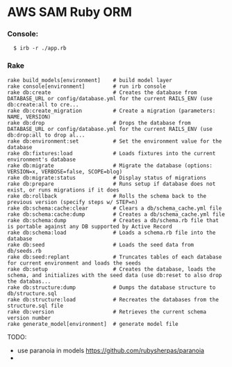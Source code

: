 # AWS SAM Ruby ORM

### Console:

      $ irb -r ./app.rb

### Rake

    rake build_models[environment]    # build model layer
    rake console[environment]         # run irb console
    rake db:create                    # Creates the database from DATABASE_URL or config/database.yml for the current RAILS_ENV (use db:create:all to cre...
    rake db:create_migration          # Create a migration (parameters: NAME, VERSION)
    rake db:drop                      # Drops the database from DATABASE_URL or config/database.yml for the current RAILS_ENV (use db:drop:all to drop al...
    rake db:environment:set           # Set the environment value for the database
    rake db:fixtures:load             # Loads fixtures into the current environment's database
    rake db:migrate                   # Migrate the database (options: VERSION=x, VERBOSE=false, SCOPE=blog)
    rake db:migrate:status            # Display status of migrations
    rake db:prepare                   # Runs setup if database does not exist, or runs migrations if it does
    rake db:rollback                  # Rolls the schema back to the previous version (specify steps w/ STEP=n)
    rake db:schema:cache:clear        # Clears a db/schema_cache.yml file
    rake db:schema:cache:dump         # Creates a db/schema_cache.yml file
    rake db:schema:dump               # Creates a db/schema.rb file that is portable against any DB supported by Active Record
    rake db:schema:load               # Loads a schema.rb file into the database
    rake db:seed                      # Loads the seed data from db/seeds.rb
    rake db:seed:replant              # Truncates tables of each database for current environment and loads the seeds
    rake db:setup                     # Creates the database, loads the schema, and initializes with the seed data (use db:reset to also drop the databas...
    rake db:structure:dump            # Dumps the database structure to db/structure.sql
    rake db:structure:load            # Recreates the databases from the structure.sql file
    rake db:version                   # Retrieves the current schema version number
    rake generate_model[environment]  # generate model file

TODO:

- use paranoia in models https://github.com/rubysherpas/paranoia
-
